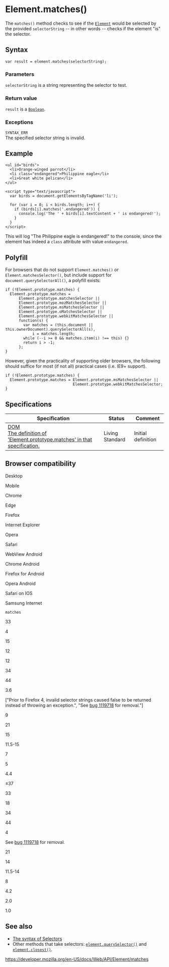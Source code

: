 # Element.matches()

The `matches()` method checks to see if the [`Element`](../element) would be selected by the provided `selectorString` -- in other words -- checks if the element "is" the selector.

## Syntax

    var result = element.matches(selectorString);

### Parameters

`selectorString` is a string representing the selector to test.

### Return value

`result` is a [`Boolean`](https://developer.mozilla.org/en-US/docs/Web/JavaScript/Reference/Global_Objects/Boolean).

### Exceptions

`SYNTAX_ERR`  
The specified selector string is invalid.

## Example

    <ul id="birds">
      <li>Orange-winged parrot</li>
      <li class="endangered">Philippine eagle</li>
      <li>Great white pelican</li>
    </ul>

    <script type="text/javascript">
      var birds = document.getElementsByTagName('li');

      for (var i = 0; i < birds.length; i++) {
        if (birds[i].matches('.endangered')) {
          console.log('The ' + birds[i].textContent + ' is endangered!');
        }
      }
    </script>

This will log "The Philippine eagle is endangered!" to the console, since the element has indeed a `class` attribute with value `endangered`.

## Polyfill

For browsers that do not support `Element.matches()` or `Element.matchesSelector()`, but include support for `document.querySelectorAll()`, a polyfill exists:

    if (!Element.prototype.matches) {
      Element.prototype.matches =
          Element.prototype.matchesSelector ||
          Element.prototype.mozMatchesSelector ||
          Element.prototype.msMatchesSelector ||
          Element.prototype.oMatchesSelector ||
          Element.prototype.webkitMatchesSelector ||
          function(s) {
            var matches = (this.document || this.ownerDocument).querySelectorAll(s),
                i = matches.length;
            while (--i >= 0 && matches.item(i) !== this) {}
            return i > -1;
          };
    }

However, given the practicality of supporting older browsers, the following should suffice for most (if not all) practical cases (i.e. IE9+ support).

    if (!Element.prototype.matches) {
      Element.prototype.matches = Element.prototype.msMatchesSelector ||
                                  Element.prototype.webkitMatchesSelector;
    }

## Specifications

<table><thead><tr class="header"><th>Specification</th><th>Status</th><th>Comment</th></tr></thead><tbody><tr class="odd"><td><a href="https://dom.spec.whatwg.org/#dom-element-matches">DOM<br />
<span class="small">The definition of 'Element.prototype.matches' in that specification.</span></a></td><td><span class="spec-living">Living Standard</span></td><td>Initial definition</td></tr></tbody></table>

## Browser compatibility

Desktop

Mobile

Chrome

Edge

Firefox

Internet Explorer

Opera

Safari

WebView Android

Chrome Android

Firefox for Android

Opera Android

Safari on IOS

Samsung Internet

`matches`

33

4

15

12

12

34

44

3.6

\["Prior to Firefox 4, invalid selector strings caused false to be returned instead of throwing an exception.", "See [bug 1119718](https://bugzil.la/1119718) for removal."\]

9

21

15

11.5-15

7

5

4.4

≤37

33

18

34

44

4

See [bug 1119718](https://bugzil.la/1119718) for removal.

21

14

11.5-14

8

4.2

2.0

1.0

## See also

- [The syntax of Selectors](https://developer.mozilla.org/en-US/docs/Learn/CSS/Building_blocks/Selectors)
- Other methods that take selectors: [`element.querySelector()`](queryselector) and [`element.closest()`](closest).

<a href="https://developer.mozilla.org/en-US/docs/Web/API/Element/matches" class="_attribution-link">https://developer.mozilla.org/en-US/docs/Web/API/Element/matches</a>

